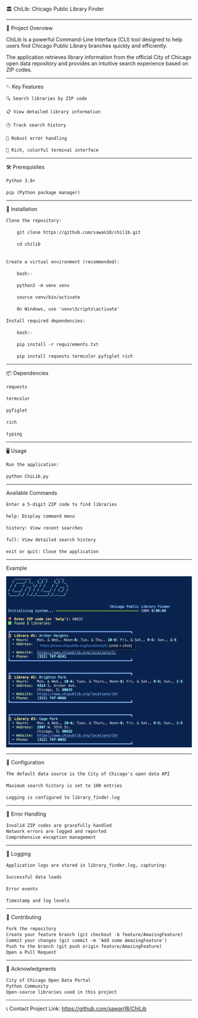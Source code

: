 🏛️ ChiLib: Chicago Public Library Finder

---

📝 Project Overview

ChiLib is a powerful Command-Line Interface (CLI) tool designed to help users find Chicago Public Library branches quickly and efficiently.

The application retrieves library information from the official City of Chicago open data repository and provides an intuitive search experience based on ZIP codes.

---

✨ Key Features

    🔍 Search libraries by ZIP code

    📋 View detailed library information

    🕒 Track search history

    🚨 Robust error handling

    🌈 Rich, colorful terminal interface

---

🛠️ Prerequisites

    Python 3.8+

    pip (Python package manager)

---

🚀 Installation

    Clone the repository:

        git clone https://github.com/sawan18/chilib.git

        cd chilib


    Create a virtual environment (recommended):

        bash:-

        python3 -m venv venv

        source venv/bin/activate

        On Windows, use 'venv\Scripts\activate'

    Install required dependencies:

        bash:-

        pip install -r requirements.txt

        pip install requests termcolor pyfiglet rich

---

📦 Dependencies

    requests

    termcolor

    pyfiglet

    rich

    typing

---

🖥️ Usage

    Run the application:

    python ChiLib.py

---

Available Commands

    Enter a 5-digit ZIP code to find libraries

    help: Display command menu

    history: View recent searches

    full: View detailed search history

    exit or quit: Close the application

---

Example

![alt text](image.png)

---

🔧 Configuration

    The default data source is the City of Chicago's open data API

    Maximum search history is set to 100 entries

    Logging is configured to library_finder.log

---

🐛 Error Handling

    Invalid ZIP codes are gracefully handled
    Network errors are logged and reported
    Comprehensive exception management

---

📄 Logging

    Application logs are stored in library_finder.log, capturing:

    Successful data loads

    Error events

    Timestamp and log levels

---

🤝 Contributing

    Fork the repository
    Create your feature branch (git checkout -b feature/AmazingFeature)
    Commit your changes (git commit -m 'Add some AmazingFeature')
    Push to the branch (git push origin feature/AmazingFeature)
    Open a Pull Request

---

🙌 Acknowledgments

    City of Chicago Open Data Portal
    Python Community
    Open-source libraries used in this project

---

📞 Contact
Project Link: https://github.com/sawan18/ChiLib
